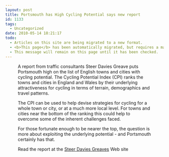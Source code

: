 ```yaml
---
layout: post
title: Portsmouth has High Cycling Potential says new report
id: 1133
tags:
  - Uncategorized
date: 2010-05-14 18:21:17
todo:
  - Articles on this site are being migrated to a new format.
  - <b>This page</b> has been automatically migrated, but requires a manual check-&amp;-tune to ensure the format and links all work as expected.
  - This message will remain on this page until it has been checked.
---
```


<figure id="attachment_1134" align="alignright" width="240" caption="Cycling Potential Index for English cities and towns"][![](http://www.pompeybug.co.uk/wp-content/uploads/2010/05/CyclingPotentialIndex-picture-300.jpg "Cycling Potential Index")](http://www.pompeybug.co.uk/2010/05/portsmouth-has-high-cycling-potential-says-new-report/cyclingpotentialindex-picture-300/)</figure>

A report from traffic consultants Steer Davies Greave puts Portsmouth high on the list of English towns and cities with cycling potential. The Cycling Potential Index (CPI) ranks the towns and cities in England and Wales by their underlying attractiveness for cycling in terms of terrain, demographics and travel patterns.

The CPI can be used to help devise strategies for cycling for a whole town or city, or at a much more local level. For towns and cities near the bottom of the ranking this could help to overcome some of the inherent challenges faced.

For those fortunate enough to be nearer the top, the question is more about exploiting the underlying potential - and Portsmouth certainly has that.

Read the report at the [Steer Davies Greaves](http://www.steerdaviesgleave.com/press/opinion/cpi/ "Cycling Potential Index") Web site
